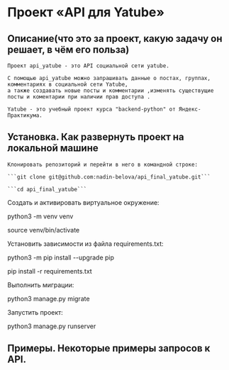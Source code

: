 
#  Проект «API для Yatube»
## Описание(что это за проект, какую задачу он решает, в чём его польза)
    Проект api_yatube - это API социальной сети yatube.

    С помощью api_yatube можно запрашивать данные о постах, группах, комментариях в социальной сети Yatube,
    а также создавать новые посты и комментарии ,изменять существущие посты и коментарии при наличии прав доступа .

    Yatube - это учебный проект курса "backend-python" от Яндекс-Практикума.
    
    
 ## Установка. Как развернуть проект на локальной машине
    Клонировать репозиторий и перейти в него в командной строке:

    ```git clone git@github.com:nadin-belova/api_final_yatube.git```

    ```cd api_final_yatube```

Cоздать и активировать виртуальное окружение:

python3 -m venv venv

source venv/bin/activate

Установить зависимости из файла requirements.txt:

python3 -m pip install --upgrade pip

pip install -r requirements.txt

Выполнить миграции:

python3 manage.py migrate

Запустить проект:

python3 manage.py runserver

    
    
 ##  Примеры. Некоторые примеры запросов к API.
